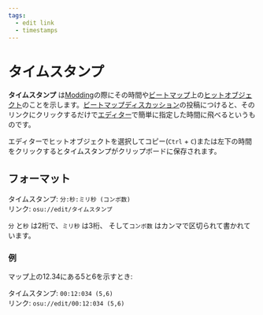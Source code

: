 ```yaml
---
tags:
  - edit link
  - timestamps
---
```


# タイムスタンプ

**タイムスタンプ** は[Modding](/wiki/Modding)の際にその時間や[ビートマップ](/wiki/Beatmap)上の[ヒットオブジェクト](/wiki/Gameplay/Hit_object)のことを示します。[ビートマップディスカッション](/wiki/Beatmap_discussion)の投稿につけると、そのリンクにクリックするだけで[エディター](/wiki/Client/Beatmap_editor)で簡単に指定した時間に飛べるというものです。

エディターでヒットオブジェクトを選択してコピー(`Ctrl` + `C`)または左下の時間をクリックするとタイムスタンプがクリップボードに保存されます。

## フォーマット

タイムスタンプ: `分:秒:ミリ秒 (コンボ数)`\
リンク: `osu://edit/タイムスタンプ`

`分` と`秒` は2桁で、`ミリ秒` は3桁、 そして`コンボ数` はカンマで区切られて書かれています。

### 例

マップ上の12.34にある5と6を示すとき:

タイムスタンプ: `00:12:034 (5,6)`\
リンク: `osu://edit/00:12:034 (5,6)`
